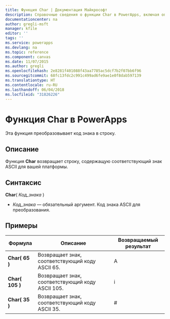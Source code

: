```yaml
---
title: Функция Char | Документация Майкрософт
description: Справочные сведения о функции Char в PowerApps, включая описание синтаксиса и примеры.
documentationcenter: na
author: gregli-msft
manager: kfile
editor: ''
tags: ''
ms.service: powerapps
ms.devlang: na
ms.topic: reference
ms.component: canvas
ms.date: 11/07/2015
ms.author: gregli
ms.openlocfilehash: 2e8281f401088f43aa7785ac5dcf7b2f07bb6f96
ms.sourcegitcommit: 68fc13fdc2c991c499ad6fe9ae1e0f8dab597139
ms.translationtype: HT
ms.contentlocale: ru-RU
ms.lasthandoff: 06/04/2018
ms.locfileid: "31826226"
---
```

# <a name="char-function-in-powerapps"></a>Функция Char в PowerApps
Эта функция преобразовывает код знака в строку.

## <a name="description"></a>Описание
Функция **Char** возвращает строку, содержащую соответствующий знак ASCII для вашей платформы.

## <a name="syntax"></a>Синтаксис
**Char**( *Код_знака* )

* *Код_знака* — обязательный аргумент. Код знака ASCII для преобразования.

## <a name="examples"></a>Примеры
| Формула | Описание | Возвращаемый результат |
| --- | --- | --- |
| **Char( 65 )** |Возвращает знак, соответствующий коду ASCII 65. |A |
| **Char( 105 )** |Возвращает знак, соответствующий коду ASCII 105. |i |
| **Char( 35 )** |Возвращает знак, соответствующий коду ASCII 35. |# |

